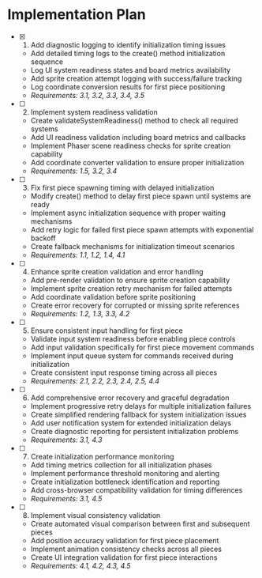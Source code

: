 # Implementation Plan

- [x] 1. Add diagnostic logging to identify initialization timing issues


  - Add detailed timing logs to the create() method initialization sequence
  - Log UI system readiness states and board metrics availability
  - Add sprite creation attempt logging with success/failure tracking
  - Log coordinate conversion results for first piece positioning
  - _Requirements: 3.1, 3.2, 3.3, 3.4, 3.5_

- [ ] 2. Implement system readiness validation

  - Create validateSystemReadiness() method to check all required systems
  - Add UI readiness validation including board metrics and callbacks
  - Implement Phaser scene readiness checks for sprite creation capability
  - Add coordinate converter validation to ensure proper initialization
  - _Requirements: 1.5, 3.2, 3.4_

- [ ] 3. Fix first piece spawning timing with delayed initialization

  - Modify create() method to delay first piece spawn until systems are ready
  - Implement async initialization sequence with proper waiting mechanisms
  - Add retry logic for failed first piece spawn attempts with exponential backoff
  - Create fallback mechanisms for initialization timeout scenarios
  - _Requirements: 1.1, 1.2, 1.4, 4.1_

- [ ] 4. Enhance sprite creation validation and error handling

  - Add pre-render validation to ensure sprite creation capability
  - Implement sprite creation retry mechanism for failed attempts
  - Add coordinate validation before sprite positioning
  - Create error recovery for corrupted or missing sprite references
  - _Requirements: 1.2, 1.3, 3.3, 4.2_

- [ ] 5. Ensure consistent input handling for first piece

  - Validate input system readiness before enabling piece controls
  - Add input validation specifically for first piece movement commands
  - Implement input queue system for commands received during initialization
  - Create consistent input response timing across all pieces
  - _Requirements: 2.1, 2.2, 2.3, 2.4, 2.5, 4.4_

- [ ] 6. Add comprehensive error recovery and graceful degradation

  - Implement progressive retry delays for multiple initialization failures
  - Create simplified rendering fallback for system initialization issues
  - Add user notification system for extended initialization delays
  - Create diagnostic reporting for persistent initialization problems
  - _Requirements: 3.1, 4.3_

- [ ] 7. Create initialization performance monitoring

  - Add timing metrics collection for all initialization phases
  - Implement performance threshold monitoring and alerting
  - Create initialization bottleneck identification and reporting
  - Add cross-browser compatibility validation for timing differences
  - _Requirements: 3.1, 4.5_

- [ ] 8. Implement visual consistency validation
  - Create automated visual comparison between first and subsequent pieces
  - Add position accuracy validation for first piece placement
  - Implement animation consistency checks across all pieces
  - Create UI integration validation for first piece interactions
  - _Requirements: 4.1, 4.2, 4.3, 4.5_
